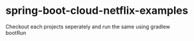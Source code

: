 # spring-boot-cloud-netflix-examples

Checkout each projects seperately and run the same using gradlew bootRun


